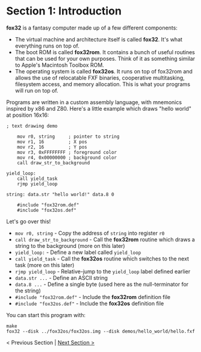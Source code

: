 # **Section 1**: Introduction

**fox32** is a fantasy computer made up of a few different components:
 - The virtual machine and architecture itself is called **fox32**. It's what everything runs on top of.
 - The boot ROM is called **fox32rom**. It contains a bunch of useful routines that can be used for your own purposes. Think of it as something similar to Apple's Macintosh Toolbox ROM.
 - The operating system is called **fox32os**. It runs on top of fox32rom and allows the use of relocatable FXF binaries, cooperative multitasking, filesystem access, and memory allocation. This is what your programs will run on top of.

Programs are written in a custom assembly language, with mnemonics inspired by x86 and Z80. Here's a little example which draws "hello world" at position 16x16:
```
; text drawing demo

    mov r0, string     ; pointer to string
    mov r1, 16         ; X pos
    mov r2, 16         ; Y pos
    mov r3, 0xFFFFFFFF ; foreground color
    mov r4, 0x00000000 ; background color
    call draw_str_to_background

yield_loop:
    call yield_task
    rjmp yield_loop

string: data.str "hello world!" data.8 0

    #include "fox32rom.def"
    #include "fox32os.def"
```

Let's go over this!
 - `mov r0, string` - Copy the address of `string` into register `r0`
 - `call draw_str_to_background` - Call the **fox32rom** routine which draws a string to the background (more on this later)
 - `yield_loop:` - Define a new label called `yield_loop`
 - `call yield_task` - Call the **fox32os** routine which switches to the next task (more on this later)
 - `rjmp yield_loop` - Relative-jump to the `yield_loop` label defined earlier
 - `data.str ...` - Define an ASCII string
 - `data.8 ...` - Define a single byte (used here as the null-terminator for the string)
 - `#include "fox32rom.def"` - Include the **fox32rom** definition file
 - `#include "fox32os.def"` - Include the **fox32os** definition file

You can start this program with:

```
make
fox32 --disk ../fox32os/fox32os.img --disk demos/hello_world/hello.fxf
```

< Previous Section | [Next Section >](02-memory.md)
